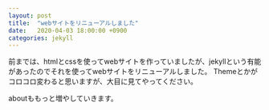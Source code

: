 ```yaml
---
layout: post
title:  "webサイトをリニューアルしました"
date:   2020-04-03 18:00:00 +0900
categories: jekyll
---
```


前までは、htmlとcssを使ってwebサイトを作っていましたが、jekyllという有能があったのでそれを使ってwebサイトをリニューアルしました。
Themeとかがコロコロ変わると思いますが、大目に見てやってください。

aboutももっと増やしていきます。
